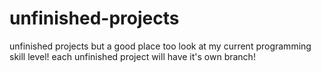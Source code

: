 # unfinished-projects
unfinished projects but a good place too look at my current programming skill level!
each unfinished project will have it's own branch!

